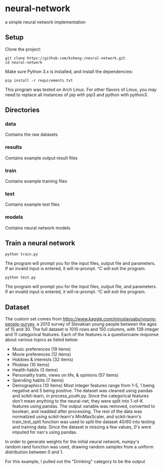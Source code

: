 # neural-network
a simple neural network implementation

## Setup
Clone the project:
```
git clone https://github.com/ksheng-/neural-network.git
cd neural-network
```
Make sure Python 3.x is installed, and install the dependencies:
```
pip install -r requirements.txt
```

This program was tested on Arch Linux. For other flavors of Linux, you may need to replace all instances of pip with pip3 and python with python3.

## Directories
### data
Contains the raw datasets
### results
Contains example output result files
### train
Contains example training files
### test
Contains example test files
### models
Contains neural network models

## Train a neural network
```
python train.py
```
The program will prompt you for the input files, output file and parameters. If an invalid input is entered, it will re-prompt. ^C will exit the program.

```
python test.py
```
The program will prompt you for the input files, output file, and parameters. If an invalid input is entered, it will re-prompt. ^C will exit the program.

## Dataset
The custom set comes from https://www.kaggle.com/miroslavsabo/young-people-survey, a 2013 survey of Slovakian young people between the ages of 15 and 30. 
The full dataset is 1010 rows and 150 columns, with 139 integer and 11 categorical features. Each of the features is a questionnaire response about various topics as listed below:
* Music preferences (19 items)
* Movie preferences (12 items)
* Hobbies & interests (32 items)
* Phobias (10 items)
* Health habits (3 items)
* Personality traits, views on life, & opinions (57 items)
* Spending habits (7 items)
* Demographics (10 items)
Most integer features range from 1-5, 1 being negative and 5 being positive. The dataset was cleaned using pandas and scikit-learn, in process_youth.py. Since the categorical features don't mean anything to the neural-net, they were split into 1-of-K features using pandas. The output variable was removed, converted to boolean, and readded after processing. The rest of the data was normalized using scikit-learn's MinMaxScaler, and scikit-learn's train_test_split function was used to split the dataset 40/60 into testing and training data. Since the dataset is missing a few values, 0's were imputed for nan's using pandas.

In order to generate weights for the initial neural network, numpy's random.rand function was used, drawing random samples from a uniform distribution between 0 and 1.

For this example, I pulled out the "Drinking" category to be the output
